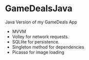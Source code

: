 # GameDealsJava
Java Version of my GameDeals App
* MVVM
* Volley for network requests.
* SQLlite for persistence.
* Singleton method for dependencies
* Picasso for image loading
